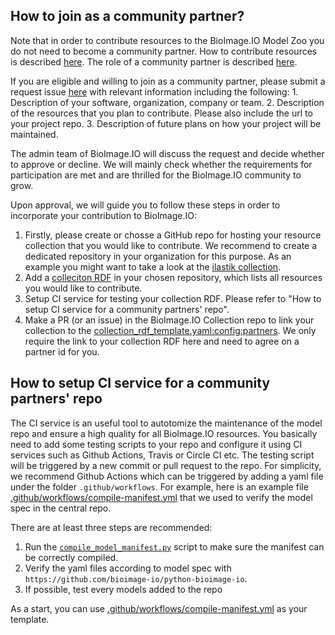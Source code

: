 
## How to join as a community partner?

Note that in order to contribute resources to the BioImage.IO Model Zoo you do not need to become a community partner. How to contribute resources is described [here](/contribute_models/README.md). The role of a community partner is described [here](/community_partners/README.md).


If you are eligible and willing to join as a community partner, please submit a request issue [here](https://github.com/bioimage-io/collection-bioimage-io/issues/new) with relevant information including the following:
    1. Description of your software, organization, company or team.
    2. Description of the resources that you plan to contribute. Please also include the url to your project repo.
    3. Description of future plans on how your project will be maintained.

The admin team of BioImage.IO will discuss the request and decide whether to approve or decline. We will mainly check whether the requirements for participation are met and are thrilled for the BioImage.IO community to grow.

Upon approval, we will guide you to follow these steps in order to incorporate your contribution to BioImage.IO:

1. Firstly, please create or chosse a GitHub repo for hosting your resource collection that you would like to contribute. We recommend to create a dedicated repository in your organization for this purpose. As an example you might want to take a look at the [ilastik collection](https://github.com/ilastik/bioimage-io-resources/blob/main/collection.yaml).
1. Add a [colleciton RDF](https://github.com/bioimage-io/spec-bioimage-io/blob/gh-pages/collection_spec_latest.md) in your chosen repository, which lists all resources you would like to contribute.
1. Setup CI service for testing your collection RDF. Please refer to "How to setup CI service for a community partners' repo".
1. Make a PR (or an issue) in the BioImage.IO Collection repo to link your collection to the [collection_rdf_template.yaml:config:partners](https://github.com/bioimage-io/collection-bioimage-io/blob/main/collection_rdf_template.yaml). We only require the link to your collection RDF here and need to agree on a partner id for you.


## How to setup CI service for a community partners' repo

The CI service is an useful tool to autotomize the maintenance of the model repo and ensure a high quality for all BioImage.IO resources. 
You basically need to add some testing scripts to your repo and  configure it using CI services such as Github Actions,  Travis or Circle CI etc. The testing script will be triggered by a new commit or pull request to the repo. For simplicity, we recommend Github Actions which can be triggered by adding a yaml file under the folder `.github/workflows`. For example, here is an example file [.github/workflows/compile-manifest.yml](https://github.com/deepimagej/models/blob/master/.github/workflows/compile-manifest.yml) that we used to verify the model spec in the central repo.

There are at least three steps are recommended:
 1. Run the [`compile_model_manifest.py`](https://github.com/bioimage-io/bioimage-io-models/blob/master/manifest.bioimage.io.yaml) script to make sure the manifest can be correctly compiled.
 2. Verify the yaml files according to model spec with `https://github.com/bioimage-io/python-bioimage-io`.
 3. If possible, test every models added to the repo

As a start, you can use [.github/workflows/compile-manifest.yml](https://github.com/deepimagej/models/blob/master/.github/workflows/compile-manifest.yml) as your template.
